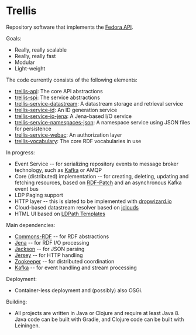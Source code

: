 # Trellis

Repository software that implements the [Fedora API](http://fedora.info/spec/).

Goals:

  * Really, really scalable
  * Really, really fast
  * Modular
  * Light-weight

The code currently consists of the following elements:

  * [trellis-api](https://github.com/acoburn/trellis-api): The core API abstractions
  * [trellis-spi](https://github.com/acoburn/trellis-spi): The service abstractions
  * [trellis-service-datastream](https://github.com/acoburn/trellis-service-datastream): A datastream storage and retrieval service
  * [trellis-service-id](https://github.com/acoburn/trellis-service-id): An ID generation service
  * [trellis-service-io-jena](https://github.com/acoburn/trellis-service-io-jena): A Jena-based I/O service
  * [trellis-service-namespaces-json](https://github.com/acoburn/trellis-service-namespaces-json): A namespace service using JSON files for persistence
  * [trellis-service-webac](https://github.com/acoburn/trellis-service-webac): An authorization layer
  * [trellis-vocabulary](https://github.com/acoburn/trellis-vocabulary): The core RDF vocabularies in use

In progress:

 * Event Service -- for serializing repository events to message broker technology, such as [Kafka](http://kafka.apache.org) or AMQP
 * Core (distributed) implementation -- for creating, deleting, updating and fetching resources, based on [RDF-Patch](https://afs.github.io/rdf-patch/) and an asynchronous Kafka event bus
 * LDP Paging support
 * HTTP layer -- this is slated to be implemented with [dropwizard.io](http://dropwizard.io)
 * Cloud-based datastream resolver based on [jclouds](https://jclouds.apache.org/)
 * HTML UI based on [LDPath Templates](http://marmotta.apache.org/ldpath/template.html)

Main dependencies:

  * [Commons-RDF](https://commons.apache.org/proper/commons-rdf/) -- for RDF abstractions
  * [Jena](https://jena.apache.org/) -- for RDF I/O processing
  * [Jackson](https://github.com/FasterXML/jackson) -- for JSON parsing
  * [Jersey](https://jersey.java.net/) -- for HTTP handling
  * [Zookeeper](https://zookeeper.apache.org/) -- for distributed coordination
  * [Kafka](https://kafka.apache.org/) -- for event handling and stream processing

Deployment:

 * Container-less deployment and (possibly) also OSGi.

Building:

 * All projects are written in Java or Clojure and require at least Java 8. Java code can be built with Gradle, and Clojure code can be built with Leiningen.

